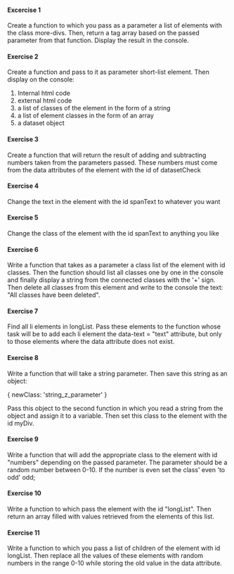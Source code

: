 #### Excercise 1

Create a function to which you pass as a parameter a list of elements with the class more-divs. Then, return a tag array based on the passed parameter from that function. Display the result in the console.

#### Exercise 2

Create a function and pass to it as parameter short-list element. Then display on the console:

1. Internal html code
2. external html code
3. a list of classes of the element in the form of a string
4. a list of element classes in the form of an array
5. a dataset object

#### Exercise 3

Create a function that will return the result of adding and subtracting numbers taken from the parameters passed. These numbers must come from the data attributes of the element with the id of datasetCheck

#### Exercise 4

Change the text in the element with the id spanText to whatever you want

#### Exercise 5

Change the class of the element with the id spanText to anything you like

#### Exercise 6

Write a function that takes as a parameter a class list of the element with id classes. Then the function should list all classes one by one in the console and finally display a string from the connected classes with the '+' sign.
Then delete all classes from this element and write to the console the text: "All classes have been deleted".

#### Exercise 7

Find all li elements in longList. Pass these elements to the function whose task will be to add each li element the data-text = "text" attribute, but only to those elements where the data attribute does not exist.

#### Exercise 8

Write a function that will take a string parameter. Then save this string as an object:

{
    newClass: 'string_z_parameter'
}

Pass this object to the second function in which you read a string from the object and assign it to a variable. Then set this class to the element with the id myDiv.

#### Exercise 9

Write a function that will add the appropriate class to the element with id "numbers" depending on the passed parameter. The parameter should be a random number between 0-10.
If the number is even set the class' even 'to odd' odd;

#### Exercise 10

Write a function to which pass the element with the id "longList". Then return an array filled with values ​​retrieved from the elements of this list.

#### Exercise 11

Write a function to which you pass a list of children of the element with id longList. Then replace all the values ​​of these elements with random numbers in the range 0-10 while storing the old value in the data attribute.